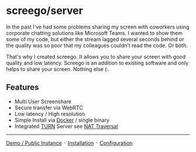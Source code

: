 # screego/server

In the past I've had some problems sharing my screen with coworkers using
corporate chatting solutions like Microsoft Teams. I wanted to show them some
of my code, but either the stream lagged several seconds behind or the quality
was so poor that my colleagues couldn't read the code. Or both.

That's why I created screego. It allows you to share your screen with good
quality and low latency. Screego is an addition to existing software and 
only helps to share your screen. Nothing else (:.

## Features

* Multi User Screenshare
* Secure transfer via WebRTC
* Low latency / High resolution
* Simple Install via [Docker](https://hub.docker.com/r/screego/server) / single binary
* Integrated [TURN](nat-traversal.md) Server see [NAT Traversal](nat-traversal.md)

---

[Demo / Public Instance](https://app.screego.net/) ᛫ [Installation](https://screego.net/#/install) ᛫ [Configuration](https://screego.net/#/config) 
